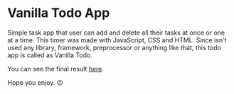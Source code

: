 # Vanilla Todo App

Simple task app that user can add and delete all their tasks at once or one at a time. 
This timer was made with JavaScript, CSS and HTML. Since isn't used any library, framework, preprocessor or anything like that, this todo app is called as Vanilla Todo.

You can see the final result [here](https://vanillatodo-app.netlify.app/).

Hope you enjoy. 😉
